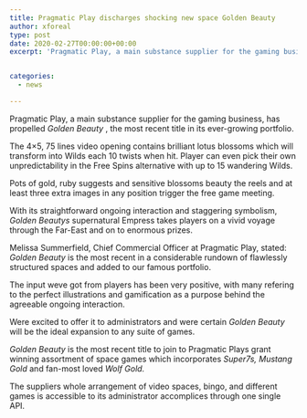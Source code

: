 ```yaml
---
title: Pragmatic Play discharges shocking new space Golden Beauty
author: xforeal 
type: post
date: 2020-02-27T00:00:00+00:00
excerpt: 'Pragmatic Play, a main substance supplier for the gaming business, has propelled Golden Beauty, the most recent title in its ever-extending portfolio '


categories:
  - news

---
```

Pragmatic Play, a main substance supplier for the gaming business, has propelled _Golden Beauty_ , the most recent title in its ever-growing portfolio. 

The 4&#215;5, 75 lines video opening contains brilliant lotus blossoms which will transform into Wilds each 10 twists when hit. Player can even pick their own unpredictability in the Free Spins alternative with up to 15 wandering Wilds. 

Pots of gold, ruby suggests and sensitive blossoms beauty the reels and at least three extra images in any position trigger the free game meeting. 

With its straightforward ongoing interaction and staggering symbolism, _Golden Beautys_ supernatural Empress takes players on a vivid voyage through the Far-East and on to enormous prizes. 

Melissa Summerfield, Chief Commercial Officer at Pragmatic Play, stated: _Golden Beauty_ is the most recent in a considerable rundown of flawlessly structured spaces and added to our famous portfolio. 

The input weve got from players has been very positive, with many refering to the perfect illustrations and gamification as a purpose behind the agreeable ongoing interaction. 

Were excited to offer it to administrators and were certain _Golden Beauty_ will be the ideal expansion to any suite of games. 

_Golden Beauty_ is the most recent title to join to Pragmatic Plays grant winning assortment of space games which incorporates _Super7s, Mustang Gold_ and fan-most loved _Wolf Gold._ 

The suppliers whole arrangement of video spaces, bingo, and different games is accessible to its administrator accomplices through one single API.